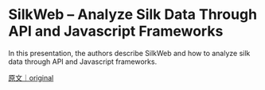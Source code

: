 
# SilkWeb – Analyze Silk Data Through API and Javascript Frameworks

In this presentation, the authors describe SilkWeb and how to analyze silk data through API and Javascript frameworks.

[原文｜original](https://insights.sei.cmu.edu/library/silkweb-analyze-silk-data-through-api-and-javascript-frameworks/)
        
